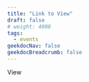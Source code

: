 ```yaml
---
title: "Link to View"
draft: false
# weight: 4000
tags:
  - events
geekdocNav: false
geekdocBreadcrumb: false
---
```


View
